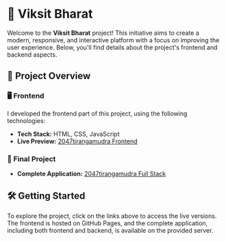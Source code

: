 # 🌟 Viksit Bharat

Welcome to the **Viksit Bharat** project! This initiative aims to create a modern, responsive, and interactive platform with a focus on improving the user experience. Below, you'll find details about the project's frontend and backend aspects.

## 🚀 Project Overview

### 🖥️ Frontend

I developed the frontend part of this project, using the following technologies:

- **Tech Stack:** HTML, CSS, JavaScript
- **Live Preview:** [2047tirangamudra Frontend](https://madhavdrax.github.io/ViksitBharat/)

### 🔗 Final Project

- **Complete Application:** [2047tirangamudra Full Stack](https://www.2047tirangamudra.in/)

## 🛠️ Getting Started

To explore the project, click on the links above to access the live versions. The frontend is hosted on GitHub Pages, and the complete application, including both frontend and backend, is available on the provided server.
